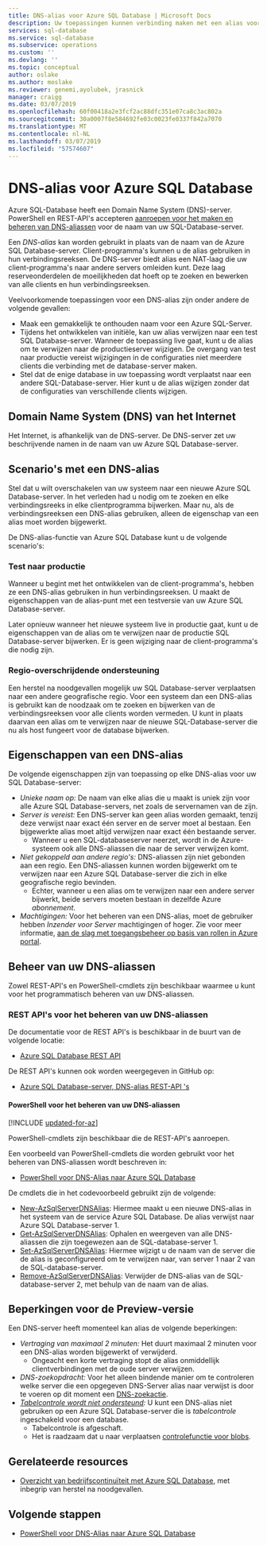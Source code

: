 ```yaml
---
title: DNS-alias voor Azure SQL Database | Microsoft Docs
description: Uw toepassingen kunnen verbinding maken met een alias voor de naam van uw Azure SQL Database-server. Ondertussen kunt u de SQL-Database de alias verwijst naar op elk moment en om te testen en verder vereenvoudigen.
services: sql-database
ms.service: sql-database
ms.subservice: operations
ms.custom: ''
ms.devlang: ''
ms.topic: conceptual
author: oslake
ms.author: moslake
ms.reviewer: genemi,ayolubek, jrasnick
manager: craigg
ms.date: 03/07/2019
ms.openlocfilehash: 60f00418a2e3fcf2ac88dfc351e07ca8c3ac802a
ms.sourcegitcommit: 30a0007f8e584692fe03c0023fe0337f842a7070
ms.translationtype: MT
ms.contentlocale: nl-NL
ms.lasthandoff: 03/07/2019
ms.locfileid: "57574607"
---
```

# <a name="dns-alias-for-azure-sql-database"></a>DNS-alias voor Azure SQL Database

Azure SQL-Database heeft een Domain Name System (DNS)-server. PowerShell en REST-API's accepteren [aanroepen voor het maken en beheren van DNS-aliassen](#anchor-powershell-code-62x) voor de naam van uw SQL-Database-server.

Een *DNS-alias* kan worden gebruikt in plaats van de naam van de Azure SQL Database-server. Client-programma's kunnen u de alias gebruiken in hun verbindingsreeksen. De DNS-server biedt alias een NAT-laag die uw client-programma's naar andere servers omleiden kunt. Deze laag reserveonderdelen de moeilijkheden dat hoeft op te zoeken en bewerken van alle clients en hun verbindingsreeksen.

Veelvoorkomende toepassingen voor een DNS-alias zijn onder andere de volgende gevallen:

- Maak een gemakkelijk te onthouden naam voor een Azure SQL-Server.
- Tijdens het ontwikkelen van initiële, kan uw alias verwijzen naar een test SQL Database-server. Wanneer de toepassing live gaat, kunt u de alias om te verwijzen naar de productieserver wijzigen. De overgang van test naar productie vereist wijzigingen in de configuraties niet meerdere clients die verbinding met de database-server maken.
- Stel dat de enige database in uw toepassing wordt verplaatst naar een andere SQL-Database-server. Hier kunt u de alias wijzigen zonder dat de configuraties van verschillende clients wijzigen.

## <a name="domain-name-system-dns-of-the-internet"></a>Domain Name System (DNS) van het Internet

Het Internet, is afhankelijk van de DNS-server. De DNS-server zet uw beschrijvende namen in de naam van uw Azure SQL Database-server.

## <a name="scenarios-with-one-dns-alias"></a>Scenario's met een DNS-alias

Stel dat u wilt overschakelen van uw systeem naar een nieuwe Azure SQL Database-server. In het verleden had u nodig om te zoeken en elke verbindingsreeks in elke clientprogramma bijwerken. Maar nu, als de verbindingsreeksen een DNS-alias gebruiken, alleen de eigenschap van een alias moet worden bijgewerkt.

De DNS-alias-functie van Azure SQL Database kunt u de volgende scenario's:

### <a name="test-to-production"></a>Test naar productie

Wanneer u begint met het ontwikkelen van de client-programma's, hebben ze een DNS-alias gebruiken in hun verbindingsreeksen. U maakt de eigenschappen van de alias-punt met een testversie van uw Azure SQL Database-server.

Later opnieuw wanneer het nieuwe systeem live in productie gaat, kunt u de eigenschappen van de alias om te verwijzen naar de productie SQL Database-server bijwerken. Er is geen wijziging naar de client-programma's die nodig zijn.

### <a name="cross-region-support"></a>Regio-overschrijdende ondersteuning

Een herstel na noodgevallen mogelijk uw SQL Database-server verplaatsen naar een andere geografische regio. Voor een systeem dan een DNS-alias is gebruikt kan de noodzaak om te zoeken en bijwerken van de verbindingsreeksen voor alle clients worden vermeden. U kunt in plaats daarvan een alias om te verwijzen naar de nieuwe SQL-Database-server die nu als host fungeert voor de database bijwerken.

## <a name="properties-of-a-dns-alias"></a>Eigenschappen van een DNS-alias

De volgende eigenschappen zijn van toepassing op elke DNS-alias voor uw SQL Database-server:

- *Unieke naam op:* De naam van elke alias die u maakt is uniek zijn voor alle Azure SQL Database-servers, net zoals de servernamen van de zijn.
- *Server is vereist:* Een DNS-server kan geen alias worden gemaakt, tenzij deze verwijst naar exact één server en de server moet al bestaan. Een bijgewerkte alias moet altijd verwijzen naar exact één bestaande server.
  - Wanneer u een SQL-databaseserver neerzet, wordt in de Azure-systeem ook alle DNS-aliassen die naar de server verwijzen komt.
- *Niet gekoppeld aan andere regio's:* DNS-aliassen zijn niet gebonden aan een regio. Een DNS-aliassen kunnen worden bijgewerkt om te verwijzen naar een Azure SQL Database-server die zich in elke geografische regio bevinden.
  - Echter, wanneer u een alias om te verwijzen naar een andere server bijwerkt, beide servers moeten bestaan in dezelfde Azure *abonnement*.
- *Machtigingen:* Voor het beheren van een DNS-alias, moet de gebruiker hebben *Inzender voor Server* machtigingen of hoger. Zie voor meer informatie, [aan de slag met toegangsbeheer op basis van rollen in Azure portal](../role-based-access-control/overview.md).

## <a name="manage-your-dns-aliases"></a>Beheer van uw DNS-aliassen

Zowel REST-API's en PowerShell-cmdlets zijn beschikbaar waarmee u kunt voor het programmatisch beheren van uw DNS-aliassen.

### <a name="rest-apis-for-managing-your-dns-aliases"></a>REST API's voor het beheren van uw DNS-aliassen

<!-- TODO
??2 "soon" in the following live sentence, is not the best situation.
TODO update this subsection very soon after REST API docu goes live.
Dev = Magda Bojarska
Comment as of:  2018-01-26
-->

De documentatie voor de REST API's is beschikbaar in de buurt van de volgende locatie:

- [Azure SQL Database REST API](https://docs.microsoft.com/rest/api/sql/)

De REST API's kunnen ook worden weergegeven in GitHub op:

- [Azure SQL Database-server, DNS-alias REST-API 's](https://github.com/Azure/azure-rest-api-specs/blob/master/specification/sql/resource-manager/Microsoft.Sql/preview/2017-03-01-preview/serverDnsAliases.json)

<a name="anchor-powershell-code-62x"/>

#### <a name="powershell-for-managing-your-dns-aliases"></a>PowerShell voor het beheren van uw DNS-aliassen

[!INCLUDE [updated-for-az](../../includes/updated-for-az.md)]

PowerShell-cmdlets zijn beschikbaar die de REST-API's aanroepen.

Een voorbeeld van PowerShell-cmdlets die worden gebruikt voor het beheren van DNS-aliassen wordt beschreven in:

- [PowerShell voor DNS-Alias naar Azure SQL Database](dns-alias-powershell.md)

De cmdlets die in het codevoorbeeld gebruikt zijn de volgende:

- [New-AzSqlServerDNSAlias](https://docs.microsoft.com/powershell/module/az.Sql/New-azSqlServerDnsAlias): Hiermee maakt u een nieuwe DNS-alias in het systeem van de service Azure SQL Database. De alias verwijst naar Azure SQL Database-server 1.
- [Get-AzSqlServerDNSAlias](https://docs.microsoft.com/powershell/module/az.Sql/Get-azSqlServerDnsAlias): Ophalen en weergeven van alle DNS-aliassen die zijn toegewezen aan de SQL-database-server 1.
- [Set-AzSqlServerDNSAlias](https://docs.microsoft.com/powershell/module/az.Sql/Set-azSqlServerDnsAlias): Hiermee wijzigt u de naam van de server die de alias is geconfigureerd om te verwijzen naar, van server 1 naar 2 van de SQL-database-server.
- [Remove-AzSqlServerDNSAlias](https://docs.microsoft.com/powershell/module/az.Sql/Remove-azSqlServerDnsAlias): Verwijder de DNS-alias van de SQL-database-server 2, met behulp van de naam van de alias.

## <a name="limitations-during-preview"></a>Beperkingen voor de Preview-versie

Een DNS-server heeft momenteel kan alias de volgende beperkingen:

- *Vertraging van maximaal 2 minuten:* Het duurt maximaal 2 minuten voor een DNS-alias worden bijgewerkt of verwijderd.
  - Ongeacht een korte vertraging stopt de alias onmiddellijk clientverbindingen met de oude server verwijzen.
- *DNS-zoekopdracht:* Voor het alleen bindende manier om te controleren welke server die een opgegeven DNS-Server alias naar verwijst is door te voeren op dit moment een [DNS-zoekactie](https://docs.microsoft.com/windows-server/administration/windows-commands/nslookup).
- *[Tabelcontrole wordt niet ondersteund](sql-database-auditing-and-dynamic-data-masking-downlevel-clients.md):* U kunt een DNS-alias niet gebruiken op een Azure SQL Database-server die is *tabelcontrole* ingeschakeld voor een database.
  - Tabelcontrole is afgeschaft.
  - Het is raadzaam dat u naar verplaatsen [controlefunctie voor blobs](sql-database-auditing.md).

## <a name="related-resources"></a>Gerelateerde resources

- [Overzicht van bedrijfscontinuïteit met Azure SQL Database](sql-database-business-continuity.md), met inbegrip van herstel na noodgevallen.

## <a name="next-steps"></a>Volgende stappen

- [PowerShell voor DNS-Alias naar Azure SQL Database](dns-alias-powershell.md)
